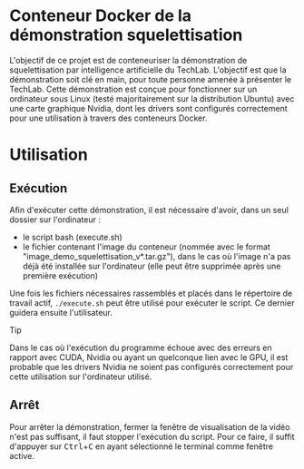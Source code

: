 # Conteneur Docker de la démonstration squelettisation

L'objectif de ce projet est de conteneuriser la démonstration de squelettisation par intelligence artificielle du TechLab.
L'objectif est que la démonstration soit clé en main, pour toute personne amenée à présenter le TechLab.
Cette démonstration est conçue pour fonctionner sur un ordinateur sous Linux (testé majoritairement sur la distribution Ubuntu) avec une carte graphique Nvidia, dont les drivers sont configurés correctement pour une utilisation à travers des conteneurs Docker.

# Utilisation
## Exécution

Afin d'exécuter cette démonstration, il est nécessaire d'avoir, dans un seul dossier sur l'ordinateur : 
- le script bash (execute.sh)
- le fichier contenant l'image du conteneur (nommée avec le format "image_demo_squelettisation_v*.tar.gz"), dans le cas où l'image n'a pas déjà été installée sur l'ordinateur (elle peut être supprimée après une première exécution)

Une fois les fichiers nécessaires rassemblés et placés dans le répertoire de travail actif, `./execute.sh` peut être utilisé pour exécuter le script. Ce dernier guidera ensuite l'utilisateur.

> [!TIP]
> Dans le cas où l'exécution du programme échoue avec des erreurs en rapport avec CUDA, Nvidia ou ayant un quelconque lien avec le GPU, il est probable que les drivers Nvidia ne soient pas configurés correctement pour cette utilisation sur l'ordinateur utilisé. 

## Arrêt

Pour arrêter la démonstration, fermer la fenêtre de visualisation de la vidéo n'est pas suffisant, il faut stopper l'exécution du script. Pour ce faire, il suffit d'appuyer sur <kbd>Ctrl</kbd>+<kbd>C</kbd> en ayant sélectionné le terminal comme fenêtre active.
